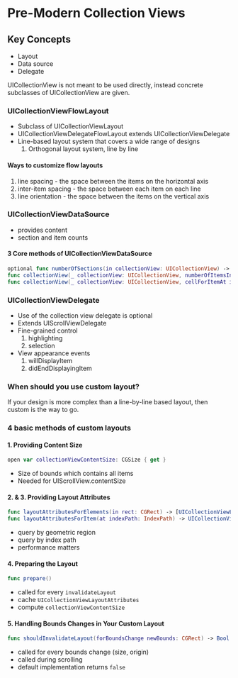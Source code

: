 # Pre-Modern Collection Views

## Key Concepts

- Layout
- Data source
- Delegate

UICollectionView is not meant to be used directly, instead concrete subclasses of UICollectionView are given.

### UICollectionViewFlowLayout

- Subclass of UICollectionViewLayout
- UICollectionViewDelegateFlowLayout extends UICollectionViewDelegate
- Line-based layout system that covers a wide range of designs
  1. Orthogonal layout system, line by line

#### Ways to customize flow layouts
1. line spacing - the space between the items on the horizontal axis
2. inter-item spacing - the space between each item on each line
3. line orientation - the space between the items on the vertical axis

### UICollectionViewDataSource

- provides content
- section and item counts

#### 3 Core methods of UICollectionViewDataSource

```swift
optional func numberOfSections(in collectionView: UICollectionView) -> Int { }
func collectionView(_ collectionView: UICollectionView, numberOfItemsInSection section: Int) -> Int { }
func collectionView(_ collectionView: UICollectionView, cellForItemAt indexPath: IndexPath) -> UICollectionViewCell { }
```

### UICollectionViewDelegate

- Use of the collection view delegate is optional
- Extends UIScrollViewDelegate
- Fine-grained control
  1. highlighting
  2. selection
- View appearance events
  1. willDisplayItem
  2. didEndDisplayingItem

### When should you use custom layout?

If your design is more complex than a line-by-line based layout, then custom is the way to go.

### 4 basic methods of custom layouts

#### 1. Providing Content Size
```swift
open var collectionViewContentSize: CGSize { get }
```

- Size of bounds which contains all items
- Needed for UIScrollView.contentSize

#### 2. & 3. Providing Layout Attributes
```swift
func layoutAttributesForElements(in rect: CGRect) -> [UICollectionViewLayoutAttributes]?
func layoutAttributesForItem(at indexPath: IndexPath) -> UICollectionViewLayoutAttributes?
```
- query by geometric region
- query by index path
- performance matters

#### 4. Preparing the Layout
```swift
func prepare()
```
- called for every `invalidateLayout`
- cache `UICollectionViewLayoutAttributes`
- compute `collectionViewContentSize`

#### 5. Handling Bounds Changes in Your Custom Layout
```swift
func shouldInvalidateLayout(forBoundsChange newBounds: CGRect) -> Bool
```
- called for every bounds change (size, origin)
- called during scrolling
- default implementation returns `false`
